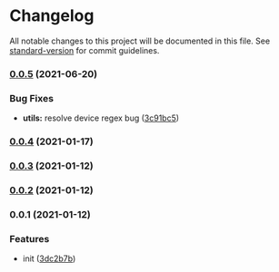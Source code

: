 # Changelog

All notable changes to this project will be documented in this file. See [standard-version](https://github.com/conventional-changelog/standard-version) for commit guidelines.

### [0.0.5](https://github.com/SasanFarrokh/vite-plugin-multi-device/compare/v0.0.4...v0.0.5) (2021-06-20)


### Bug Fixes

* **utils:** resolve device regex bug ([3c91bc5](https://github.com/SasanFarrokh/vite-plugin-multi-device/commit/3c91bc5f4756b25df3d06a99af22ce6b5800ca43))

### [0.0.4](https://github.com/SasanFarrokh/vite-plugin-multi-device/compare/v0.0.3...v0.0.4) (2021-01-17)

### [0.0.3](https://github.com/SasanFarrokh/vite-plugin-multi-build/compare/v0.0.2...v0.0.3) (2021-01-12)

### [0.0.2](https://github.com/SasanFarrokh/vite-plugin-multi-build/compare/v0.0.1...v0.0.2) (2021-01-12)

### 0.0.1 (2021-01-12)


### Features

* init ([3dc2b7b](https://github.com/SasanFarrokh/vite-plugin-multi-build/commit/3dc2b7b3110a74d86b2b8a60eea22fc94c119e97))
